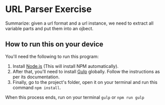 # URL Parser Exercise

Summarize: given a url format and a url instance, we need to extract all variable parts and put them into an ojbect.

## How to run this on your device

You'll need the following to run this program:

1. Install [Node.js](https://nodejs.org/en/) (This will install NPM automatically).
2. After that, you'll need to install [Gulp](https://gulpjs.com/) globally. Follow the instructions as per its documentation.
3. Finally, go to the project's folder, open it on your terminal and run this command ``npm install``.

When this process ends, run on your terminal ``gulp`` or ``npm run gulp``

